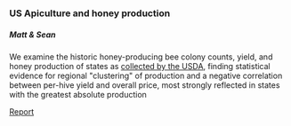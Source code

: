### US Apiculture and honey production
##### Matt & Sean

We examine the historic honey-producing bee colony counts, yield, and honey production of states as [collected by the USDA](https://www.nass.usda.gov/Surveys/Guide_to_NASS_Surveys/Bee_and_Honey/), finding statistical evidence for regional "clustering" of production and a negative correlation between per-hive yield and overall price, most strongly reflected in states with the greatest absolute production

[Report](report2.md)